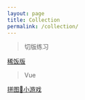 ```yaml
---
layout: page
title: Collection
permalink: /collection/
---
```


> 切版练习

[稀饭版](http://wuyuxin2.github.io/collections/foryou.html)

> Vue

[拼图🧩小游戏](http://wuyuxin2.github.io/collections/todo.html)
